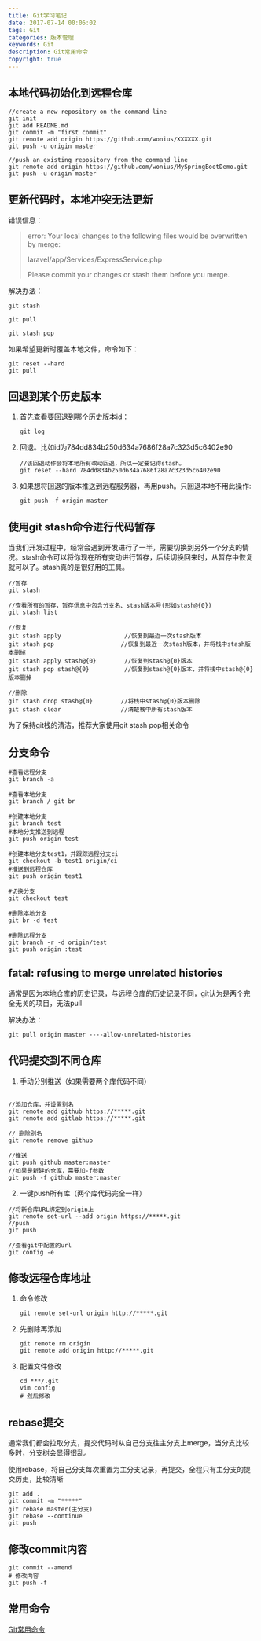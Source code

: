 ```yaml
---
title: Git学习笔记
date: 2017-07-14 00:06:02
tags: Git
categories: 版本管理
keywords: Git
description: Git常用命令
copyright: true
---
```


## 本地代码初始化到远程仓库

```
//create a new repository on the command line
git init
git add README.md
git commit -m "first commit"
git remote add origin https://github.com/wonius/XXXXXX.git
git push -u origin master

//push an existing repository from the command line
git remote add origin https://github.com/wonius/MySpringBootDemo.git
git push -u origin master
```



## 更新代码时，本地冲突无法更新

错误信息：
> error: Your local changes to the following files would be overwritten by merge:
>
> laravel/app/Services/ExpressService.php
>
> Please commit your changes or stash them before you merge.

解决办法：

```
git stash

git pull

git stash pop
```

如果希望更新时覆盖本地文件，命令如下：

```
git reset --hard
git pull
```



## 回退到某个历史版本

1. 首先查看要回退到哪个历史版本id：

   ```Git
   git log
   ```

2. 回退。比如id为784dd834b250d634a7686f28a7c323d5c6402e90

   ```
   //该回退动作会将本地所有改动回退，所以一定要记得stash。
   git reset --hard 784dd834b250d634a7686f28a7c323d5c6402e90
   ```

3. 如果想将回退的版本推送到远程服务器，再用push。只回退本地不用此操作:

   ```
   git push -f origin master
   ```



## 使用git stash命令进行代码暂存

​	当我们开发过程中，经常会遇到开发进行了一半，需要切换到另外一个分支的情况。stash命令可以将你现在所有变动进行暂存，后续切换回来时，从暂存中恢复就可以了。stash真的是很好用的工具。

```
//暂存
git stash

//查看所有的暂存，暂存信息中包含分支名、stash版本号(形如stash@{0})
git stash list

//恢复
git stash apply  			     //恢复到最近一次stash版本
git stash pop					//恢复到最近一次stash版本，并将栈中stash版本删掉
git stash apply stash@{0} 		 //恢复到stash@{0}版本
git stash pop stash@{0}			 //恢复到stash@{0}版本，并将栈中stash@{0}版本删掉

//删除
git stash drop stash@{0}		//将栈中stash@{0}版本删除
git stash clear					//清楚栈中所有stash版本
```

为了保持git栈的清洁，推荐大家使用git stash pop相关命令

## 分支命令

```
#查看远程分支
git branch -a

#查看本地分支
git branch / git br

#创建本地分支
git branch test
#本地分支推送到远程
git push origin test

#创建本地分支test1，并跟踪远程分支ci
git checkout -b test1 origin/ci
#推送到远程仓库
git push origin test1

#切换分支
git checkout test

#删除本地分支
git br -d test

#删除远程分支
git branch -r -d origin/test
git push origin :test 
```

## fatal: refusing to merge unrelated histories

通常是因为本地仓库的历史记录，与远程仓库的历史记录不同，git认为是两个完全无关的项目，无法pull

解决办法：

```
git pull origin master ----allow-unrelated-histories
```

## 代码提交到不同仓库

1. 手动分别推送（如果需要两个库代码不同）

```

//添加仓库，并设置别名
git remote add github https://*****.git
git remote add gitlab https://*****.git

// 删除别名
git remote remove github

//推送
git push github master:master
//如果是新建的仓库，需要加-f参数
git push -f github master:master
```

2. 一键push所有库（两个库代码完全一样）

```
//将新仓库URL绑定到origin上
git remote set-url --add origin https://*****.git
//push
git push

//查看git中配置的url
git config -e
```

## 修改远程仓库地址

1. 命令修改

   ```
   git remote set-url origin http://*****.git
   ```

2. 先删除再添加

   ```
   git remote rm origin
   git remote add origin http://*****.git
   ```

3. 配置文件修改

   ```
   cd ***/.git
   vim config
   # 然后修改
   ```

## rebase提交

通常我们都会拉取分支，提交代码时从自己分支往主分支上merge，当分支比较多时，分支树会显得很乱。

使用rebase，将自己分支每次重置为主分支记录，再提交，全程只有主分支的提交历史，比较清晰

```
git add .
git commit -m "*****"
git rebase master(主分支)
git rebase --continue
git push
```

## 修改commit内容

```
git commit --amend
# 修改内容
git push -f
```

## 常用命令

[Git常用命令](https://git-scm.com/docs)
